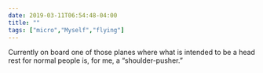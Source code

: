 ```yaml
---
date: 2019-03-11T06:54:48-04:00
title: ""
tags: ["micro","Myself","flying"]
---
```

Currently on board one of those planes where what is intended to be a head rest for normal people is, for me, a “shoulder-pusher.”
